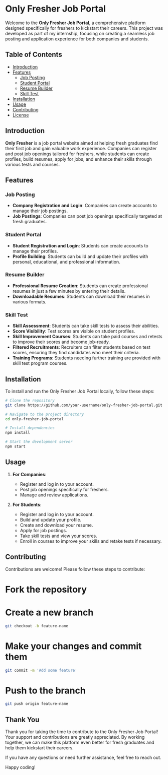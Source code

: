 # Only Fresher Job Portal

Welcome to the **Only Fresher Job Portal**, a comprehensive platform designed specifically for freshers to kickstart their careers. This project was developed as part of my internship, focusing on creating a seamless job posting and application experience for both companies and students.

## Table of Contents

- [Introduction](#introduction)
- [Features](#features)
  - [Job Posting](#job-posting)
  - [Student Portal](#student-portal)
  - [Resume Builder](#resume-builder)
  - [Skill Test](#skill-test)
- [Installation](#installation)
- [Usage](#usage)
- [Contributing](#contributing)
- [License](#license)

## Introduction

**Only Fresher** is a job portal website aimed at helping fresh graduates find their first job and gain valuable work experience. Companies can register and post job openings tailored for freshers, while students can create profiles, build resumes, apply for jobs, and enhance their skills through various tests and courses.

## Features

### Job Posting

- **Company Registration and Login**: Companies can create accounts to manage their job postings.
- **Job Postings**: Companies can post job openings specifically targeted at fresh graduates.

### Student Portal

- **Student Registration and Login**: Students can create accounts to manage their profiles.
- **Profile Building**: Students can build and update their profiles with personal, educational, and professional information.

### Resume Builder

- **Professional Resume Creation**: Students can create professional resumes in just a few minutes by entering their details.
- **Downloadable Resumes**: Students can download their resumes in various formats.

### Skill Test

- **Skill Assessment**: Students can take skill tests to assess their abilities.
- **Score Visibility**: Test scores are visible on student profiles.
- **Skill Improvement Courses**: Students can take paid courses and retests to improve their scores and become job-ready.
- **Filtered Recruitments**: Recruiters can filter students based on test scores, ensuring they find candidates who meet their criteria.
- **Training Programs**: Students needing further training are provided with skill test program courses.

## Installation

To install and run the Only Fresher Job Portal locally, follow these steps:

```sh
# Clone the repository
git clone https://github.com/your-username/only-fresher-job-portal.git

# Navigate to the project directory
cd only-fresher-job-portal

# Install dependencies
npm install

# Start the development server
npm start
```
## Usage

1. **For Companies**:
   - Register and log in to your account.
   - Post job openings specifically for freshers.
   - Manage and review applications.

2. **For Students**:
   - Register and log in to your account.
   - Build and update your profile.
   - Create and download your resume.
   - Apply for job postings.
   - Take skill tests and view your scores.
   - Enroll in courses to improve your skills and retake tests if necessary.

## Contributing

Contributions are welcome! Please follow these steps to contribute:
# Fork the repository

# Create a new branch
```sh
git checkout -b feature-name
```
# Make your changes and commit them
```sh
git commit -m 'Add some feature'
```
# Push to the branch
```sh
git push origin feature-name
```

## Thank You

Thank you for taking the time to contribute to the Only Fresher Job Portal! Your support and contributions are greatly appreciated. By working together, we can make this platform even better for fresh graduates and help them kickstart their careers.

If you have any questions or need further assistance, feel free to reach out.

Happy coding!

